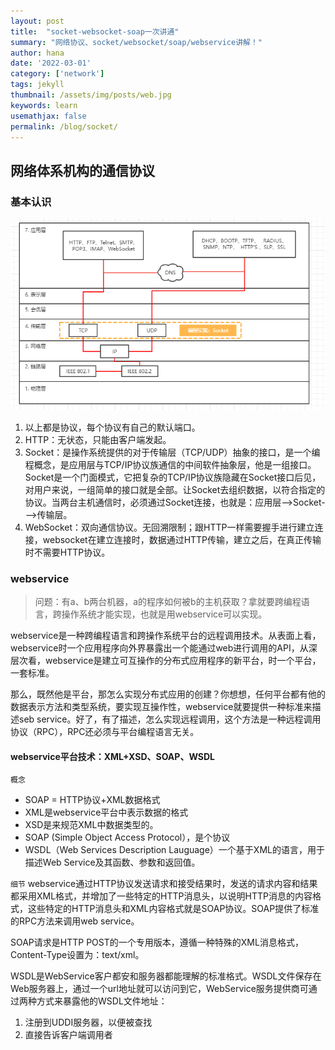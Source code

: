 ```yaml
---
layout: post
title:  "socket-websocket-soap一次讲通"
summary: "网络协议、socket/websocket/soap/webservice讲解！"
author: hana
date: '2022-03-01'
category: ['network']
tags: jekyll
thumbnail: /assets/img/posts/web.jpg
keywords: learn
usemathjax: false
permalink: /blog/socket/
---
```



## 网络体系机构的通信协议
### 基本认识
![img](/assets/img/posts/w.png)


1. 以上都是协议，每个协议有自己的默认端口。
2. HTTP：无状态，只能由客户端发起。
3. Socket：是操作系统提供的对于传输层（TCP/UDP）抽象的接口，是一个编程概念，是应用层与TCP/IP协议族通信的中间软件抽象层，他是一组接口。Socket是一个门面模式，它把复杂的TCP/IP协议族隐藏在Socket接口后见，对用户来说，一组简单的接口就是全部。让Socket去组织数据，以符合指定的协议。当两台主机通信时，必须通过Socket连接，也就是：应用层-->Socket--->传输层。
4. WebSocket：双向通信协议。无回溯限制；跟HTTP一样需要握手进行建立连接，websocket在建立连接时，数据通过HTTP传输，建立之后，在真正传输时不需要HTTP协议。

### webservice
> 问题：有a、b两台机器，a的程序如何被b的主机获取？拿就要跨编程语言，跨操作系统才能实现，也就是用webservice可以实现。

webservice是一种跨编程语言和跨操作系统平台的远程调用技术。从表面上看，webservice时一个应用程序向外界暴露出一个能通过web进行调用的API，从深层次看，webservice是建立可互操作的分布式应用程序的新平台，时一个平台，一套标准。

那么，既然他是平台，那怎么实现分布式应用的创建？你想想，任何平台都有他的数据表示方法和类型系统，要实现互操作性，webservice就要提供一种标准来描述seb service。好了，有了描述，怎么实现远程调用，这个方法是一种远程调用协议（RPC），RPC还必须与平台编程语言无关。

#### webservice平台技术：XML+XSD、SOAP、WSDL
`概念`
* SOAP = HTTP协议+XML数据格式
* XML是webservice平台中表示数据的格式
* XSD是来规范XML中数据类型的。
* SOAP (Simple Object Access Protocol），是个协议
* WSDL（Web Services Description Lauguage）一个基于XML的语言，用于描述Web Service及其函数、参数和返回值。

`细节`
webservice通过HTTP协议发送请求和接受结果时，发送的请求内容和结果都采用XML格式，并增加了一些特定的HTTP消息头，以说明HTTP消息的内容格式，这些特定的HTTP消息头和XML内容格式就是SOAP协议。SOAP提供了标准的RPC方法来调用web service。

SOAP请求是HTTP POST的一个专用版本，遵循一种特殊的XML消息格式，Content-Type设置为：text/xml。

WSDL是WebService客户都安和服务器都能理解的标准格式。WSDL文件保存在Web服务器上，通过一个url地址就可以访问到它，WebService服务提供商可通过两种方式来暴露他的WSDL文件地址：
1. 注册到UDDI服务器，以便被查找
2. 直接告诉客户端调用者


